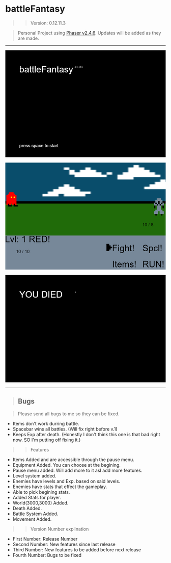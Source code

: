 # battleFantasy
>> Version: 0.12.11.3

> Personal Project using [Phaser v2.4.6](http://phaser.io/). Updates will be added as they are made.

---------------------------------------------------------
![](https://raw.githubusercontent.com/VikingPaul/battleFantasy/master/readmePics/beginningState.png "Opening")

![](https://raw.githubusercontent.com/VikingPaul/battleFantasy/master/readmePics/attackState.png "Battle")

![](https://raw.githubusercontent.com/VikingPaul/battleFantasy/master/readmePics/deathScreen.png "Death")

---------------------------------------------------------

> ## Bugs

> Please send all bugs to me so they can be fixed.

* Items don't work durring battle.
* Spacebar wins all battles. (Will fix right before v.1)
* Keeps Exp after death. (Honestly I don't think this one is that bad right now. SO I'm putting off fixing it.)

>> Features

* Items Added and are accessible through the pause menu.
* Equipment Added. You can choose at the begining.
* Pause menu added. Will add more to it asI add more features.
* Level system added.
* Enemies have levels and Exp. based on said levels.
* Enemies have stats that effect the gameplay.
* Able to pick begining stats.
* Added Stats for player.
* World(3000,3000) Added.
* Death Added.
* Battle System Added.
* Movement Added.

>> Version Number explination  

* First Number: Release Number  
* Second Number: New features since last release  
* Third Number: New features to be added before next release  
* Fourth Number: Bugs to be fixed